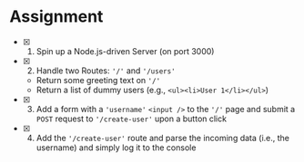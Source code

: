 # Assignment

- [x] 1. Spin up a Node.js-driven Server (on port 3000)
- [x] 2. Handle two Routes: `'/'` and `'/users'`
   - Return some greeting text on `'/'`
   - Return a list of dummy users (e.g., `<ul><li>User 1</li></ul>`)
- [x] 3. Add a form with a `'username'` `<input />` to the `'/'` page and submit a `POST` request to `'/create-user'` upon a button click
- [x] 4. Add the `'/create-user'` route and parse the incoming data (i.e., the username) and simply log it to the console
